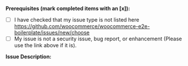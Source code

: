 <!-- This form is for other issue types specific to WooCommerce E2E Tests Boilerplate. This is not a support portal. -->

**Prerequisites (mark completed items with an [x]):**
- [ ] I have checked that my issue type is not listed here https://github.com/woocommerce/woocommerce-e2e-boilerplate/issues/new/choose
- [ ] My issue is not a security issue, bug report, or enhancement (Please use the link above if it is).

**Issue Description:**